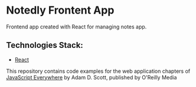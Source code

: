 # Notedly Frontent App
Frontend app created with React for managing notes app.
## Technologies Stack:

- [React](https://reactjs.org/)

This repository contains code examples for the web application chapters of [JavaScript Everywhere](https://www.jseverywhere.io/) by Adam D. Scott, published by O'Reilly Media